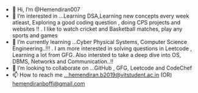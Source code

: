 - 👋 Hi, I’m @Hemendiran007
- 👀 I’m interested in ...Learning DSA,Learning new concepts every week atleast, Exploring a good coding question , doing CPS projects and websites !! . I like to watch cricket and Basketball matches, play any sports and games
- 🌱 I’m currently learning ...Cyber Physical Systems, Computer Science Engineering..!!! . I am more interested in solving questions in Leetcode , Learning a lot from GFG. Also intersted to take a deep dive into OS, DBMS, Networks and Communication..!!
- 💞️ I’m looking to collaborate on ...GitHub , GFG, Leetcode and CodeChef
- 📫 How to reach me ...hemendiran.b2019@vitstudent.ac.in (OR) hemendiranboffi@gmail.com

<!---
Hemendiran007/Hemendiran007 is a ✨ special ✨ repository because its `README.md` (this file) appears on your GitHub profile.
You can click the Preview link to take a look at your changes.
--->
